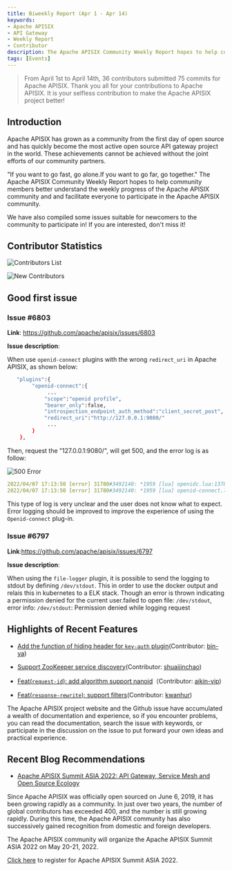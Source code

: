 ```yaml
---
title: Biweekly Report (Apr 1 - Apr 14)
keywords:
- Apache APISIX
- API Gateway
- Weekly Report
- Contributor
description: The Apache APISIX Community Weekly Report hopes to help community members better understand the weekly progress of the Apache APISIX community and and facilitate everyone to participate in the Apache APISIX community.
tags: [Events]
---
```


> From April 1st to  April 14th, 36 contributors submitted 75 commits for Apache APISIX. Thank you all for your contributions to Apache APISIX. It is your selfless contribution to make the Apache APISIX project better!

<!--truncate-->

## Introduction

Apache APISIX has grown as a community from the first day of open source and has quickly become the most active open source API gateway project in the world. These achievements cannot be achieved without the joint efforts of our community partners.

"If you want to go fast, go alone.If you want to go far, go together." The Apache APISIX Community Weekly Report hopes to help community members better understand the weekly progress of the Apache APISIX community and and facilitate everyone to participate in the Apache APISIX community.

We have also compiled some issues suitable for newcomers to the community to participate in! If you are interested, don't miss it!

## Contributor Statistics

![Contributors List](https://static.apiseven.com/202108/1650443415345-e067c6d9-1f39-4152-a7cc-4379fd4f17f3.jpg)

![New Contributors](https://static.apiseven.com/202108/1650443438975-33d7f4fb-01ca-4877-848e-35b1f6869d2a.png)

## Good first issue

### Issue #6803

**Link**: https://github.com/apache/apisix/issues/6803

**Issue description**:

When use `openid-connect` plugins with the wrong `redirect_uri` in Apache APISIX, as shown below:

```Bash
   "plugins":{
        "openid-connect":{
             ...
            "scope":"openid profile",
            "bearer_only":false,
            "introspection_endpoint_auth_method":"client_secret_post",
            "redirect_uri":"http://127.0.0.1:9080/"
             ...
        }
    },
```

Then, request the "127.0.0.1:9080/", will get 500, and the error log is as follow:

![500 Error](https://static.apiseven.com/202108/1650443701999-958f2096-d44d-4cd0-99b5-6e8833c361c6.png)

```YAML
2022/04/07 17:13:50 [error] 31780#3492140: *1959 [lua] openidc.lua:1378: authenticate(): request to the redirect_uri path but there's no session state found, client: 127.0.0.1, server: _, request: "GET / HTTP/1.1", host: "127.0.0.1:9080"
2022/04/07 17:13:50 [error] 31780#3492140: *1959 [lua] openid-connect.lua:304: phase_func(): OIDC authentication failed: request to the redirect_uri path but there's no session state found, client: 127.0.0.1, server: _, request: "GET / HTTP/1.1", host: "127.0.0.1:9080"
```

This type of log is very unclear and the user does not know what to expect. Error logging should be improved to improve the experience of using the `Openid-connect` plug-in.

### Issue #6797

**Link**:https://github.com/apache/apisix/issues/6797

**Issue description**:

When using the `file-logger` plugin, it is possible to send the logging to stdout by defining `/dev/stdout`. This in order to use the docker output and relais this in kubernetes to a ELK stack. Though an error is thrown indicating a permission denied for the current user.failed to open file: `/dev/stdout`, error info: `/dev/stdout`: Permission denied while logging request

## Highlights of Recent Features

- [Add the function of hiding header for `key-auth` plugin](https://github.com/apache/apisix/pull/6670)(Contributor: [bin-ya](https://github.com/bin-ya))

- [Support ZooKeeper service discovery](https://github.com/apache/apisix/pull/6751)(Contributor: [shuaijinchao](https://github.com/shuaijinchao))

- [Feat(`request-id`): add algorithm support nanoid](https://github.com/apache/apisix/pull/6779)（Contributor: [aikin-vip](https://github.com/aikin-vip))

- [Feat(`response-rewrite`): support filters](https://github.com/apache/apisix/pull/6750)(Contributor: [kwanhur](https://github.com/kwanhur))

The Apache APISIX project website and the Github issue have accumulated a wealth of documentation and experience, so if you encounter problems, you can read the documentation, search the issue with keywords, or participate in the discussion on the issue to put forward your own ideas and practical experience.

## Recent Blog Recommendations

- [Apache APISIX Summit ASIA 2022: API Gateway, Service Mesh and Open Source Ecology](https://apisix.apache.org/blog/2022/04/12/apisix-summit-asia-2022)

Since Apache APISIX was officially open sourced on June 6, 2019, it has been growing rapidly as a community. In just over two years, the number of global contributors has exceeded 400, and the number is still growing rapidly. During this time, the Apache APISIX community has also successively gained recognition from domestic and foreign developers.

The Apache APISIX community will organize the Apache APISIX Summit ASIA 2022 on May 20-21, 2022.

[Click here](https://apisix-summit.org) to register for Apache APISIX Summit ASIA 2022.

